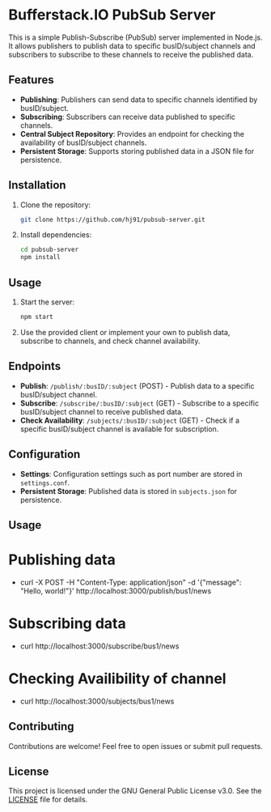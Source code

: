 # Bufferstack.IO PubSub Server

This is a simple Publish-Subscribe (PubSub) server implemented in Node.js. It allows publishers to publish data to specific busID/subject channels and subscribers to subscribe to these channels to receive the published data.

## Features

- **Publishing**: Publishers can send data to specific channels identified by busID/subject.
- **Subscribing**: Subscribers can receive data published to specific channels.
- **Central Subject Repository**: Provides an endpoint for checking the availability of busID/subject channels.
- **Persistent Storage**: Supports storing published data in a JSON file for persistence.

## Installation

1. Clone the repository:

    ```bash
    git clone https://github.com/hj91/pubsub-server.git
    ```

2. Install dependencies:

    ```bash
    cd pubsub-server
    npm install
    ```

## Usage

1. Start the server:

    ```bash
    npm start
    ```

2. Use the provided client or implement your own to publish data, subscribe to channels, and check channel availability.

## Endpoints

- **Publish**: `/publish/:busID/:subject` (POST) - Publish data to a specific busID/subject channel.
- **Subscribe**: `/subscribe/:busID/:subject` (GET) - Subscribe to a specific busID/subject channel to receive published data.
- **Check Availability**: `/subjects/:busID/:subject` (GET) - Check if a specific busID/subject channel is available for subscription.

## Configuration

- **Settings**: Configuration settings such as port number are stored in `settings.conf`.
- **Persistent Storage**: Published data is stored in `subjects.json` for persistence.

## Usage

# Publishing data

- curl -X POST -H "Content-Type: application/json" -d '{"message": "Hello, world!"}' http://localhost:3000/publish/bus1/news

# Subscribing data

- curl http://localhost:3000/subscribe/bus1/news

# Checking Availibility of channel

- curl http://localhost:3000/subjects/bus1/news


## Contributing

Contributions are welcome! Feel free to open issues or submit pull requests.

## License

This project is licensed under the GNU General Public License v3.0. See the [LICENSE](LICENSE) file for details.
